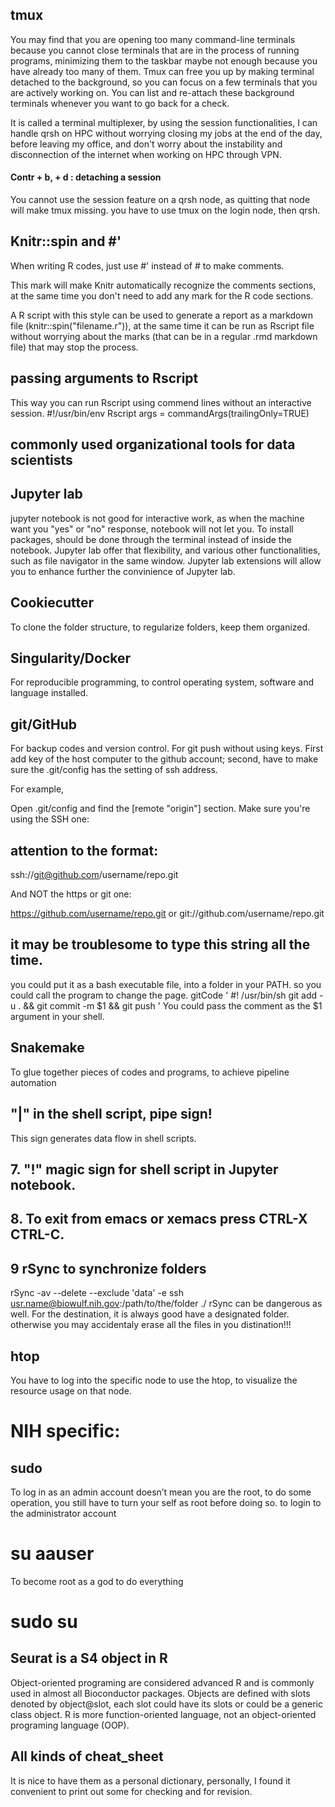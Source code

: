 ## tmux 
You may find that you are opening too many command-line terminals because you cannot close terminals that are in the process of running programs, minimizing them to the taskbar maybe not enough because you have already too many of them. Tmux can free you up by making terminal detached to the background, so you can focus on a few terminals that you are actively working on. You can list and re-attach these background terminals whenever you want to go back for a check.   

It is called a terminal multiplexer, by using the session functionalities, I can handle qrsh on HPC without worrying closing my jobs at the end of the day, before leaving my office, and don't worry about the instability and disconnection of the internet when working on HPC through VPN. 

#### Contr + b, + d : detaching a session
You cannot use the session feature on a qrsh node, as quitting that node will make tmux missing. you have to use tmux on the login node, then qrsh.

## Knitr::spin and #'

When writing R codes, just use #' instead of # to make comments. 

This mark will make Knitr automatically recognize the comments sections, at the same time you don't need to add any mark for the R code sections. 

A R script with this style can be used to generate a report as a markdown file (knitr::spin("filename.r")), at the same time it can be run as Rscript file without worrying about the marks (that can be in a regular .rmd markdown file) that may stop the process. 

## passing arguments to Rscript

This way you can run Rscript using commend lines without an interactive session. 
#!/usr/bin/env Rscript
args = commandArgs(trailingOnly=TRUE)

## commonly used organizational tools for data scientists

## Jupyter lab
jupyter notebook is not good for interactive work, as when the machine want you "yes" or "no" response, notebook will not let you.
To install packages, should be done through the terminal instead of inside the notebook. Jupyter lab offer that flexibility, and various other functionalities, such as file navigator in the same window. Jupyter lab extensions will allow you to enhance further the convinience of Jupyter lab.

## Cookiecutter 

To clone the folder structure, to regularize folders, keep them organized. 

## Singularity/Docker 
For reproducible programming, to control operating system, software and language installed. 

## git/GitHub
For backup codes and version control.
For git push without using keys. First add key of the host computer to the github account; second, have to make sure the .git/config has the setting of ssh address.

For example, 

Open .git/config and find the [remote "origin"] section. Make sure you're using the SSH one:

## attention to the format:
ssh://git@github.com/username/repo.git

And NOT the https or git one:

https://github.com/username/repo.git or 
git://github.com/username/repo.git 


## it may be troublesome to type this string all the time. 
you could put it as a bash executable file, into a folder in your PATH. so you could call the program to change the page.
gitCode
'
#! /usr/bin/sh
git add -u . && git commit -m $1 && git push
'
You could pass the comment as the $1 argument in your shell.

## Snakemake
To glue together pieces of codes and programs, to achieve pipeline automation

## "|" in the shell script, pipe sign!
This sign generates data flow in shell scripts. 

## 7. "!" magic sign for shell script in Jupyter notebook.
## 8. To exit from emacs or xemacs press CTRL-X CTRL-C.
## 9 rSync to synchronize folders
rSync -av --delete --exclude 'data' -e ssh usr.name@biowulf.nih.gov:/path/to/the/folder ./
rSync can be dangerous as well. For the destination, it is always good have a designated folder. otherwise you may accidentaly erase all the files in you distination!!!

## htop
You have to log into the specific node to use the htop, to visualize the resource usage on that node.

# NIH specific:
## sudo

To log in as an admin account doesn’t mean you are the root, to do some operation, you still have to turn your self as root before doing so. 
to login to the administrator account
# su aauser
To become root as a god to do everything
# sudo su

## Seurat is a S4 object in R
Object-oriented programing are considered advanced R and is commonly used in almost all Bioconductor packages. 
Objects are defined with slots denoted by object@slot, each slot could have its slots or could be a generic class object.
R is more function-oriented language, not an object-oriented programing language (OOP).


## All kinds of cheat_sheet
It is nice to have them as a personal dictionary, personally, I found it convenient to print out some for checking and for revision.
